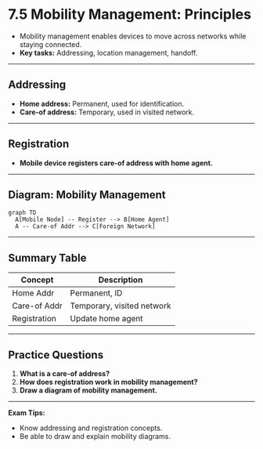 # 7.5 Mobility Management: Principles

- Mobility management enables devices to move across networks while staying connected.
- **Key tasks:** Addressing, location management, handoff.

---

## Addressing
- **Home address:** Permanent, used for identification.
- **Care-of address:** Temporary, used in visited network.

---

## Registration
- **Mobile device registers care-of address with home agent.**

---

## Diagram: Mobility Management
```mermaid
graph TD
  A[Mobile Node] -- Register --> B[Home Agent]
  A -- Care-of Addr --> C[Foreign Network]
```

---

## Summary Table
| Concept     | Description                |
|-------------|----------------------------|
| Home Addr   | Permanent, ID              |
| Care-of Addr| Temporary, visited network |
| Registration| Update home agent          |

---

## Practice Questions
1. **What is a care-of address?**
2. **How does registration work in mobility management?**
3. **Draw a diagram of mobility management.**

---

**Exam Tips:**
- Know addressing and registration concepts.
- Be able to draw and explain mobility diagrams. 